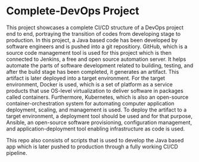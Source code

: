 # Complete-DevOps Project

This project showcases a complete CI/CD structure of a DevOps project end to end, portraying the transition of codes from developing stage to production.
In this project, a Java based code has been developed by software engineers and is pushed into a git repositiory. GitHub, which is a source code management tool is used for this project which is then connected to Jenkins, a free and open source automation server. It helps automate the parts of software development related to building, testing, and after the build stage has been completed, it generates an artifact. This artifact is later deployed into a target environment. For the target environment, Docker is used, which is a  set of platform as a service products that use OS-level virtualization to deliver software in packages called containers. Furthermore, Kubernetes, which is also an open-source container-orchestration system for automating computer application deployment, scaling, and management is used. To deploy the artifact to a target environment, a deployment tool should be used and for that purpose, Ansible, an open-source software provisioning, configuration management, and application-deployment tool enabling infrastructure as code is used. 

This repo also consists of scripts that is used to develop the Java based app which is later pushed to production through a fully working CI/CD pipeline.
